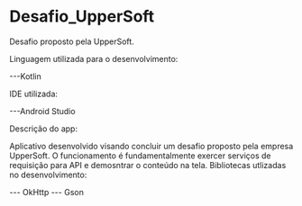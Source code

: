 # Desafio_UpperSoft
Desafio proposto pela UpperSoft.

Linguagem utilizada para o desenvolvimento:

  ---Kotlin

IDE utilizada:

  ---Android Studio


Descrição do app:

  Aplicativo desenvolvido visando concluir um desafio proposto pela empresa UpperSoft.
  O funcionamento é fundamentalmente exercer serviços de requisição para API e demosntrar o conteúdo na tela.
  Bibliotecas utlizadas no desenvolvimento:
  
   --- OkHttp
   --- Gson
  
 

